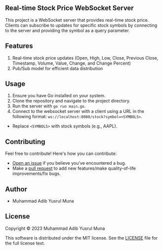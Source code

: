 ## Real-time Stock Price WebSocket Server

This project is a WebSocket server that provides real-time stock price. Clients can subscribe to updates for specific stock symbols by connecting to the server and providing the symbol as a query parameter.

## Features

1. Real-time stock price updates (Open, High, Low, Close, Previous Close, Timestamp, Volume, Value, Change, and Change Percent)
2. Pub/Sub model for efficient data distribution

## Usage

1. Ensure you have Go installed on your system.
2. Clone the repository and navigate to the project directory.
3. Run the server with `go run main.go`.
4. Connect to the websocket server with a client using a URL in the following format: `ws://localhost:8080/stock?symbol=<SYMBOLS>`.

- Replace `<SYMBOLS>` with stock symbols (e.g., AAPL).

## Contributing

Feel free to contribute! Here's how you can contribute:

- [Open an issue](https://github.com/adibmuhamad/market-stream/issues) if you believe you've encountered a bug.
- Make a [pull request](https://github.com/adibmuhamad/market-stream/pull) to add new features/make quality-of-life improvements/fix bugs.

## Author

- Muhammad Adib Yusrul Muna

## License
Copyright © 2023 Muhammad Adib Yusrul Muna

This software is distributed under the MIT license. See the [LICENSE](https://github.com/adibmuhamad/market-stream/blob/main/LICENSE) file for the full license text.